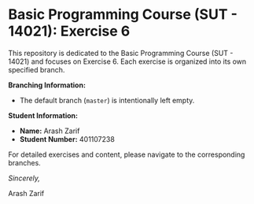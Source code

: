 # Basic Programming Course (SUT - 14021): Exercise 6

This repository is dedicated to the Basic Programming Course (SUT - 14021) and focuses on Exercise 6. Each exercise is organized into its own specified branch.

**Branching Information:**
- The default branch (`master`) is intentionally left empty.

**Student Information:**
- **Name:** Arash Zarif
- **Student Number:** 401107238

For detailed exercises and content, please navigate to the corresponding branches.

*Sincerely,*

Arash Zarif
